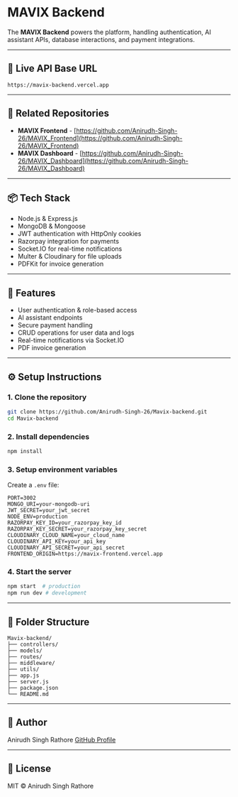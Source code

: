 #   MAVIX Backend

The **MAVIX Backend** powers the platform, handling authentication, AI assistant APIs, database interactions, and payment integrations.

---

## 🔗 Live API Base URL

`https://mavix-backend.vercel.app`

---

## 🔗 Related Repositories

* **MAVIX Frontend** - [https://github.com/Anirudh-Singh-26/MAVIX_Frontend](https://github.com/Anirudh-Singh-26/MAVIX_Frontend)
* **MAVIX Dashboard** - [https://github.com/Anirudh-Singh-26/MAVIX_Dashboard](https://github.com/Anirudh-Singh-26/MAVIX_Dashboard)

---

## 📦 Tech Stack

* Node.js & Express.js
* MongoDB & Mongoose
* JWT authentication with HttpOnly cookies
* Razorpay integration for payments
* Socket.IO for real-time notifications
* Multer & Cloudinary for file uploads
* PDFKit for invoice generation

---

## 🌟 Features

* User authentication & role-based access
* AI assistant endpoints
* Secure payment handling
* CRUD operations for user data and logs
* Real-time notifications via Socket.IO
* PDF invoice generation

---

## ⚙️ Setup Instructions

### 1. Clone the repository

```bash
git clone https://github.com/Anirudh-Singh-26/Mavix-backend.git
cd Mavix-backend
```

### 2. Install dependencies

```bash
npm install
```

### 3. Setup environment variables

Create a `.env` file:

```env
PORT=3002
MONGO_URI=your-mongodb-uri
JWT_SECRET=your_jwt_secret
NODE_ENV=production
RAZORPAY_KEY_ID=your_razorpay_key_id
RAZORPAY_KEY_SECRET=your_razorpay_key_secret
CLOUDINARY_CLOUD_NAME=your_cloud_name
CLOUDINARY_API_KEY=your_api_key
CLOUDINARY_API_SECRET=your_api_secret
FRONTEND_ORIGIN=https://mavix-frontend.vercel.app
```

### 4. Start the server

```bash
npm start  # production
npm run dev # development
```

---

## 📁 Folder Structure

```
Mavix-backend/
├── controllers/
├── models/
├── routes/
├── middleware/
├── utils/
├── app.js
├── server.js
├── package.json
└── README.md
```

---

## 👤 Author

Anirudh Singh Rathore
[GitHub Profile](https://github.com/Anirudh-Singh-26)

---

## 📄 License

MIT © Anirudh Singh Rathore
